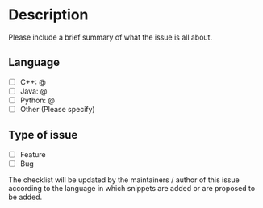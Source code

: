# Description

Please include a brief summary of what the issue is all about.

## Language

- [ ] C++: @
- [ ] Java: @
- [ ] Python: @
- [ ] Other (Please specify)

## Type of issue

- [ ] Feature
- [ ] Bug

The checklist will be updated by the maintainers / author of this issue according to the language in which snippets are added or are proposed to be added. 
